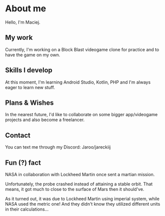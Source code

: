 # About me

Hello, I'm Maciej.

## My work

Currently, I'm working on a Block Blast videogame clone for practice and to have the game on my own.

## Skills I develop

At this moment, I'm learning Android Studio, Kotlin, PHP and I'm always eager to learn new stuff.

## Plans & Wishes

In the nearest future, I'd like to collaborate on some bigger app/videogame projects and also become a freelancer.

## Contact

You can text me through my Discord: Jaroo/jareckiij

## Fun (?) fact

NASA in collaboration with Lockheed Martin once sent a martian mission. 

Unfortunately, the probe crashed instead of attaining a stable orbit. That means, it got much to close to the surface of Mars then it should've. 

As it turned out, it was due to Lockheed Martin using imperial system, while NASA used the metric one! And they didn't know they utilized different units in their calculations...
